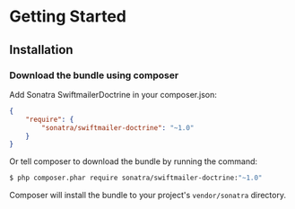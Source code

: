 Getting Started
===============

## Installation

### Download the bundle using composer

Add Sonatra SwiftmailerDoctrine in your composer.json:

```json
{
    "require": {
        "sonatra/swiftmailer-doctrine": "~1.0"
    }
}
```

Or tell composer to download the bundle by running the command:

```bash
$ php composer.phar require sonatra/swiftmailer-doctrine:"~1.0"
```

Composer will install the bundle to your project's `vendor/sonatra` directory.

